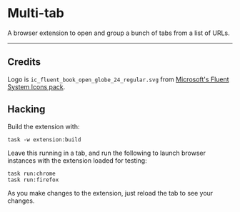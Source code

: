 # Multi-tab

A browser extension to open and group a bunch of tabs from a list of URLs.

---

## Credits

Logo is `ic_fluent_book_open_globe_24_regular.svg` from [Microsoft's Fluent System Icons pack](https://github.com/microsoft/fluentui-system-icons).

## Hacking

Build the extension with:

```console
task -w extension:build
```

Leave this running in a tab, and run the following to launch browser instances with the extension loaded for testing:

```console
task run:chrome
task run:firefox
```

As you make changes to the extension, just reload the tab to see your changes.
